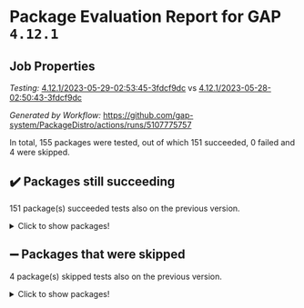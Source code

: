 # Package Evaluation Report for GAP `4.12.1`

## Job Properties

*Testing:* [4.12.1/2023-05-29-02:53:45-3fdcf9dc](https://github.com/gap-system/PackageDistro/blob/data/reports/4.12.1/2023-05-29-02:53:45-3fdcf9dc) vs [4.12.1/2023-05-28-02:50:43-3fdcf9dc](https://github.com/gap-system/PackageDistro/blob/data/reports/4.12.1/2023-05-28-02:50:43-3fdcf9dc)

*Generated by Workflow:* https://github.com/gap-system/PackageDistro/actions/runs/5107775757

In total, 155 packages were tested, out of which 151 succeeded, 0 failed and 4 were skipped.

## :heavy_check_mark: Packages still succeeding

151 package(s) succeeded tests also on the previous version.
<details><summary>Click to show packages!</summary>

- 4ti2interface 2023.02-04 [(success)](https://github.com/gap-system/PackageDistro/actions/runs/5107775757/jobs/9181165974)
- ace 5.6.2 [(success)](https://github.com/gap-system/PackageDistro/actions/runs/5107775757/jobs/9181166076)
- aclib 1.3.2 [(success)](https://github.com/gap-system/PackageDistro/actions/runs/5107775757/jobs/9181166148)
- agt 0.3.1 [(success)](https://github.com/gap-system/PackageDistro/actions/runs/5107775757/jobs/9181166212)
- alnuth 3.2.1 [(success)](https://github.com/gap-system/PackageDistro/actions/runs/5107775757/jobs/9181166285)
- anupq 3.3.0 [(success)](https://github.com/gap-system/PackageDistro/actions/runs/5107775757/jobs/9181166367)
- atlasrep 2.1.6 [(success)](https://github.com/gap-system/PackageDistro/actions/runs/5107775757/jobs/9181166451)
- autodoc 2022.10.20 [(success)](https://github.com/gap-system/PackageDistro/actions/runs/5107775757/jobs/9181166525)
- automata 1.15 [(success)](https://github.com/gap-system/PackageDistro/actions/runs/5107775757/jobs/9181166614)
- automgrp 1.3.2 [(success)](https://github.com/gap-system/PackageDistro/actions/runs/5107775757/jobs/9181166682)
- autpgrp 1.11 [(success)](https://github.com/gap-system/PackageDistro/actions/runs/5107775757/jobs/9181166777)
- cap 2023.05-12 [(success)](https://github.com/gap-system/PackageDistro/actions/runs/5107775757/jobs/9181166861)
- caratinterface 2.3.5 [(success)](https://github.com/gap-system/PackageDistro/actions/runs/5107775757/jobs/9181166935)
- cddinterface 2022.11.01 [(success)](https://github.com/gap-system/PackageDistro/actions/runs/5107775757/jobs/9181167020)
- circle 1.6.6 [(success)](https://github.com/gap-system/PackageDistro/actions/runs/5107775757/jobs/9181167126)
- classicpres 1.22 [(success)](https://github.com/gap-system/PackageDistro/actions/runs/5107775757/jobs/9181167238)
- cohomolo 1.6.11 [(success)](https://github.com/gap-system/PackageDistro/actions/runs/5107775757/jobs/9181167350)
- congruence 1.2.5 [(success)](https://github.com/gap-system/PackageDistro/actions/runs/5107775757/jobs/9181167445)
- corelg 1.56 [(success)](https://github.com/gap-system/PackageDistro/actions/runs/5107775757/jobs/9181167544)
- crime 1.6 [(success)](https://github.com/gap-system/PackageDistro/actions/runs/5107775757/jobs/9181167620)
- crisp 1.4.6 [(success)](https://github.com/gap-system/PackageDistro/actions/runs/5107775757/jobs/9181167708)
- crypting 0.10.4 [(success)](https://github.com/gap-system/PackageDistro/actions/runs/5107775757/jobs/9181167783)
- cryst 4.1.26 [(success)](https://github.com/gap-system/PackageDistro/actions/runs/5107775757/jobs/9181167880)
- crystcat 1.1.10 [(success)](https://github.com/gap-system/PackageDistro/actions/runs/5107775757/jobs/9181167977)
- ctbllib 1.3.6 [(success)](https://github.com/gap-system/PackageDistro/actions/runs/5107775757/jobs/9181168063)
- cubefree 1.19 [(success)](https://github.com/gap-system/PackageDistro/actions/runs/5107775757/jobs/9181168172)
- curlinterface 2.3.2 [(success)](https://github.com/gap-system/PackageDistro/actions/runs/5107775757/jobs/9181168266)
- cvec 2.8.1 [(success)](https://github.com/gap-system/PackageDistro/actions/runs/5107775757/jobs/9181168365)
- datastructures 0.3.0 [(success)](https://github.com/gap-system/PackageDistro/actions/runs/5107775757/jobs/9181168447)
- deepthought 1.0.6 [(success)](https://github.com/gap-system/PackageDistro/actions/runs/5107775757/jobs/9181168526)
- design 1.8 [(success)](https://github.com/gap-system/PackageDistro/actions/runs/5107775757/jobs/9181168600)
- difsets 2.3.1 [(success)](https://github.com/gap-system/PackageDistro/actions/runs/5107775757/jobs/9181168693)
- digraphs 1.6.2 [(success)](https://github.com/gap-system/PackageDistro/actions/runs/5107775757/jobs/9181168784)
- edim 1.3.7 [(success)](https://github.com/gap-system/PackageDistro/actions/runs/5107775757/jobs/9181168866)
- example 4.3.4 [(success)](https://github.com/gap-system/PackageDistro/actions/runs/5107775757/jobs/9181168959)
- examplesforhomalg 2023.02-04 [(success)](https://github.com/gap-system/PackageDistro/actions/runs/5107775757/jobs/9181169042)
- factint 1.6.3 [(success)](https://github.com/gap-system/PackageDistro/actions/runs/5107775757/jobs/9181169133)
- ferret 1.0.9 [(success)](https://github.com/gap-system/PackageDistro/actions/runs/5107775757/jobs/9181169225)
- fga 1.5.0 [(success)](https://github.com/gap-system/PackageDistro/actions/runs/5107775757/jobs/9181169305)
- fining 1.5.5 [(success)](https://github.com/gap-system/PackageDistro/actions/runs/5107775757/jobs/9181169384)
- float 1.0.3 [(success)](https://github.com/gap-system/PackageDistro/actions/runs/5107775757/jobs/9181169461)
- format 1.4.3 [(success)](https://github.com/gap-system/PackageDistro/actions/runs/5107775757/jobs/9181169548)
- forms 1.2.9 [(success)](https://github.com/gap-system/PackageDistro/actions/runs/5107775757/jobs/9181169637)
- fplsa 1.2.6 [(success)](https://github.com/gap-system/PackageDistro/actions/runs/5107775757/jobs/9181169742)
- fr 2.4.12 [(success)](https://github.com/gap-system/PackageDistro/actions/runs/5107775757/jobs/9181169827)
- francy 2.0.3 [(success)](https://github.com/gap-system/PackageDistro/actions/runs/5107775757/jobs/9181169922)
- fwtree 1.3 [(success)](https://github.com/gap-system/PackageDistro/actions/runs/5107775757/jobs/9181170018)
- gapdoc 1.6.6 [(success)](https://github.com/gap-system/PackageDistro/actions/runs/5107775757/jobs/9181170101)
- gauss 2023.02-04 [(success)](https://github.com/gap-system/PackageDistro/actions/runs/5107775757/jobs/9181170176)
- gaussforhomalg 2023.02-04 [(success)](https://github.com/gap-system/PackageDistro/actions/runs/5107775757/jobs/9181170255)
- gbnp 1.0.5 [(success)](https://github.com/gap-system/PackageDistro/actions/runs/5107775757/jobs/9181170321)
- generalizedmorphismsforcap 2023.03-01 [(success)](https://github.com/gap-system/PackageDistro/actions/runs/5107775757/jobs/9181170381)
- genss 1.6.8 [(success)](https://github.com/gap-system/PackageDistro/actions/runs/5107775757/jobs/9181170464)
- gradedmodules 2023.02-04 [(success)](https://github.com/gap-system/PackageDistro/actions/runs/5107775757/jobs/9181170532)
- gradedringforhomalg 2023.02-04 [(success)](https://github.com/gap-system/PackageDistro/actions/runs/5107775757/jobs/9181170605)
- grape 4.9.0 [(success)](https://github.com/gap-system/PackageDistro/actions/runs/5107775757/jobs/9181170662)
- groupoids 1.73 [(success)](https://github.com/gap-system/PackageDistro/actions/runs/5107775757/jobs/9181170731)
- grpconst 2.6.4 [(success)](https://github.com/gap-system/PackageDistro/actions/runs/5107775757/jobs/9181170808)
- guarana 0.96.3 [(success)](https://github.com/gap-system/PackageDistro/actions/runs/5107775757/jobs/9181170866)
- guava 3.18 [(success)](https://github.com/gap-system/PackageDistro/actions/runs/5107775757/jobs/9181170938)
- hap 1.56 [(success)](https://github.com/gap-system/PackageDistro/actions/runs/5107775757/jobs/9181171015)
- hapcryst 0.1.15 [(success)](https://github.com/gap-system/PackageDistro/actions/runs/5107775757/jobs/9181171081)
- hecke 1.5.3 [(success)](https://github.com/gap-system/PackageDistro/actions/runs/5107775757/jobs/9181171153)
- help 3.5 [(success)](https://github.com/gap-system/PackageDistro/actions/runs/5107775757/jobs/9181171220)
- homalg 2023.02-05 [(success)](https://github.com/gap-system/PackageDistro/actions/runs/5107775757/jobs/9181171278)
- homalgtocas 2023.02-04 [(success)](https://github.com/gap-system/PackageDistro/actions/runs/5107775757/jobs/9181171340)
- idrel 2.45 [(success)](https://github.com/gap-system/PackageDistro/actions/runs/5107775757/jobs/9181171407)
- images 1.3.1 [(success)](https://github.com/gap-system/PackageDistro/actions/runs/5107775757/jobs/9181171472)
- intpic 0.3.0 [(success)](https://github.com/gap-system/PackageDistro/actions/runs/5107775757/jobs/9181171547)
- io 4.8.1 [(success)](https://github.com/gap-system/PackageDistro/actions/runs/5107775757/jobs/9181171648)
- io_forhomalg 2023.02-04 [(success)](https://github.com/gap-system/PackageDistro/actions/runs/5107775757/jobs/9181171733)
- irredsol 1.4.4 [(success)](https://github.com/gap-system/PackageDistro/actions/runs/5107775757/jobs/9181171778)
- json 2.1.1 [(success)](https://github.com/gap-system/PackageDistro/actions/runs/5107775757/jobs/9181171828)
- jupyterkernel 1.5.0 [(success)](https://github.com/gap-system/PackageDistro/actions/runs/5107775757/jobs/9181171885)
- jupyterviz 1.5.6 [(success)](https://github.com/gap-system/PackageDistro/actions/runs/5107775757/jobs/9181171941)
- kan 1.35 [(success)](https://github.com/gap-system/PackageDistro/actions/runs/5107775757/jobs/9181172013)
- kbmag 1.5.11 [(success)](https://github.com/gap-system/PackageDistro/actions/runs/5107775757/jobs/9181172072)
- laguna 3.9.6 [(success)](https://github.com/gap-system/PackageDistro/actions/runs/5107775757/jobs/9181172120)
- liealgdb 2.2.1 [(success)](https://github.com/gap-system/PackageDistro/actions/runs/5107775757/jobs/9181172167)
- liepring 2.8 [(success)](https://github.com/gap-system/PackageDistro/actions/runs/5107775757/jobs/9181172209)
- liering 2.4.2 [(success)](https://github.com/gap-system/PackageDistro/actions/runs/5107775757/jobs/9181172253)
- linearalgebraforcap 2023.05-05 [(success)](https://github.com/gap-system/PackageDistro/actions/runs/5107775757/jobs/9181172303)
- localizeringforhomalg 2023.02-04 [(success)](https://github.com/gap-system/PackageDistro/actions/runs/5107775757/jobs/9181172348)
- loops 3.4.3 [(success)](https://github.com/gap-system/PackageDistro/actions/runs/5107775757/jobs/9181172392)
- lpres 1.0.3 [(success)](https://github.com/gap-system/PackageDistro/actions/runs/5107775757/jobs/9181172441)
- majoranaalgebras 1.5.1 [(success)](https://github.com/gap-system/PackageDistro/actions/runs/5107775757/jobs/9181172502)
- mapclass 1.4.6 [(success)](https://github.com/gap-system/PackageDistro/actions/runs/5107775757/jobs/9181172568)
- matgrp 0.70 [(success)](https://github.com/gap-system/PackageDistro/actions/runs/5107775757/jobs/9181172625)
- matricesforhomalg 2023.02-04 [(success)](https://github.com/gap-system/PackageDistro/actions/runs/5107775757/jobs/9181172702)
- modisom 2.5.4 [(success)](https://github.com/gap-system/PackageDistro/actions/runs/5107775757/jobs/9181172767)
- modulepresentationsforcap 2023.05-01 [(success)](https://github.com/gap-system/PackageDistro/actions/runs/5107775757/jobs/9181172833)
- modules 2023.02-04 [(success)](https://github.com/gap-system/PackageDistro/actions/runs/5107775757/jobs/9181172891)
- monoidalcategories 2023.05-03 [(success)](https://github.com/gap-system/PackageDistro/actions/runs/5107775757/jobs/9181172956)
- nconvex 2022.09-01 [(success)](https://github.com/gap-system/PackageDistro/actions/runs/5107775757/jobs/9181173007)
- nilmat 1.4.2 [(success)](https://github.com/gap-system/PackageDistro/actions/runs/5107775757/jobs/9181173066)
- nock 1.5 [(success)](https://github.com/gap-system/PackageDistro/actions/runs/5107775757/jobs/9181173133)
- normalizinterface 1.3.6 [(success)](https://github.com/gap-system/PackageDistro/actions/runs/5107775757/jobs/9181173202)
- nq 2.5.10 [(success)](https://github.com/gap-system/PackageDistro/actions/runs/5107775757/jobs/9181173273)
- numericalsgps 1.3.1 [(success)](https://github.com/gap-system/PackageDistro/actions/runs/5107775757/jobs/9181173333)
- openmath 11.5.3 [(success)](https://github.com/gap-system/PackageDistro/actions/runs/5107775757/jobs/9181173415)
- orb 4.9.0 [(success)](https://github.com/gap-system/PackageDistro/actions/runs/5107775757/jobs/9181173477)
- packagemanager 1.4.1 [(success)](https://github.com/gap-system/PackageDistro/actions/runs/5107775757/jobs/9181173549)
- patternclass 2.4.3 [(success)](https://github.com/gap-system/PackageDistro/actions/runs/5107775757/jobs/9181173621)
- permut 2.0.4 [(success)](https://github.com/gap-system/PackageDistro/actions/runs/5107775757/jobs/9181173690)
- polenta 1.3.10 [(success)](https://github.com/gap-system/PackageDistro/actions/runs/5107775757/jobs/9181173747)
- polymaking 0.8.6 [(success)](https://github.com/gap-system/PackageDistro/actions/runs/5107775757/jobs/9181173828)
- primgrp 3.4.4 [(success)](https://github.com/gap-system/PackageDistro/actions/runs/5107775757/jobs/9181173893)
- profiling 2.5.2 [(success)](https://github.com/gap-system/PackageDistro/actions/runs/5107775757/jobs/9181173953)
- qpa 1.34 [(success)](https://github.com/gap-system/PackageDistro/actions/runs/5107775757/jobs/9181174018)
- quagroup 1.8.3 [(success)](https://github.com/gap-system/PackageDistro/actions/runs/5107775757/jobs/9181174094)
- radiroot 2.9 [(success)](https://github.com/gap-system/PackageDistro/actions/runs/5107775757/jobs/9181174165)
- rcwa 4.7.1 [(success)](https://github.com/gap-system/PackageDistro/actions/runs/5107775757/jobs/9181174246)
- rds 1.8 [(success)](https://github.com/gap-system/PackageDistro/actions/runs/5107775757/jobs/9181174332)
- recog 1.4.2 [(success)](https://github.com/gap-system/PackageDistro/actions/runs/5107775757/jobs/9181174425)
- repndecomp 1.3.0 [(success)](https://github.com/gap-system/PackageDistro/actions/runs/5107775757/jobs/9181174525)
- repsn 3.1.1 [(success)](https://github.com/gap-system/PackageDistro/actions/runs/5107775757/jobs/9181174634)
- resclasses 4.7.3 [(success)](https://github.com/gap-system/PackageDistro/actions/runs/5107775757/jobs/9181174756)
- ringsforhomalg 2023.02-05 [(success)](https://github.com/gap-system/PackageDistro/actions/runs/5107775757/jobs/9181174851)
- sco 2023.02-04 [(success)](https://github.com/gap-system/PackageDistro/actions/runs/5107775757/jobs/9181174957)
- scscp 2.4.1 [(success)](https://github.com/gap-system/PackageDistro/actions/runs/5107775757/jobs/9181175038)
- semigroups 5.2.1 [(success)](https://github.com/gap-system/PackageDistro/actions/runs/5107775757/jobs/9181175120)
- sglppow 2.3 [(success)](https://github.com/gap-system/PackageDistro/actions/runs/5107775757/jobs/9181175232)
- sgpviz 0.999.5 [(success)](https://github.com/gap-system/PackageDistro/actions/runs/5107775757/jobs/9181175361)
- simpcomp 2.1.14 [(success)](https://github.com/gap-system/PackageDistro/actions/runs/5107775757/jobs/9181175444)
- singular 2023.02.09 [(success)](https://github.com/gap-system/PackageDistro/actions/runs/5107775757/jobs/9181175519)
- sl2reps 1.1 [(success)](https://github.com/gap-system/PackageDistro/actions/runs/5107775757/jobs/9181175616)
- sla 1.5.3 [(success)](https://github.com/gap-system/PackageDistro/actions/runs/5107775757/jobs/9181175695)
- smallgrp 1.5.3 [(success)](https://github.com/gap-system/PackageDistro/actions/runs/5107775757/jobs/9181175781)
- smallsemi 0.6.13 [(success)](https://github.com/gap-system/PackageDistro/actions/runs/5107775757/jobs/9181175863)
- sonata 2.9.6 [(success)](https://github.com/gap-system/PackageDistro/actions/runs/5107775757/jobs/9181175945)
- sophus 1.27 [(success)](https://github.com/gap-system/PackageDistro/actions/runs/5107775757/jobs/9181176037)
- spinsym 1.5.2 [(success)](https://github.com/gap-system/PackageDistro/actions/runs/5107775757/jobs/9181176161)
- standardff 0.9.4 [(success)](https://github.com/gap-system/PackageDistro/actions/runs/5107775757/jobs/9181176246)
- symbcompcc 1.3.2 [(success)](https://github.com/gap-system/PackageDistro/actions/runs/5107775757/jobs/9181176343)
- thelma 1.3 [(success)](https://github.com/gap-system/PackageDistro/actions/runs/5107775757/jobs/9181176430)
- tomlib 1.2.9 [(success)](https://github.com/gap-system/PackageDistro/actions/runs/5107775757/jobs/9181176524)
- toolsforhomalg 2023.05-01 [(success)](https://github.com/gap-system/PackageDistro/actions/runs/5107775757/jobs/9181176609)
- toric 1.9.5 [(success)](https://github.com/gap-system/PackageDistro/actions/runs/5107775757/jobs/9181176700)
- toricvarieties 2022.07.13 [(success)](https://github.com/gap-system/PackageDistro/actions/runs/5107775757/jobs/9181176800)
- transgrp 3.6.4 [(success)](https://github.com/gap-system/PackageDistro/actions/runs/5107775757/jobs/9181176859)
- ugaly 4.0.3 [(success)](https://github.com/gap-system/PackageDistro/actions/runs/5107775757/jobs/9181176945)
- unipot 1.5 [(success)](https://github.com/gap-system/PackageDistro/actions/runs/5107775757/jobs/9181177037)
- unitlib 4.2.0 [(success)](https://github.com/gap-system/PackageDistro/actions/runs/5107775757/jobs/9181177107)
- utils 0.82 [(success)](https://github.com/gap-system/PackageDistro/actions/runs/5107775757/jobs/9181177196)
- uuid 0.7 [(success)](https://github.com/gap-system/PackageDistro/actions/runs/5107775757/jobs/9181177303)
- walrus 0.9991 [(success)](https://github.com/gap-system/PackageDistro/actions/runs/5107775757/jobs/9181177408)
- wedderga 4.10.4 [(success)](https://github.com/gap-system/PackageDistro/actions/runs/5107775757/jobs/9181177504)
- xmod 2.91 [(success)](https://github.com/gap-system/PackageDistro/actions/runs/5107775757/jobs/9181177586)
- xmodalg 1.23 [(success)](https://github.com/gap-system/PackageDistro/actions/runs/5107775757/jobs/9181177675)
- yangbaxter 0.10.3 [(success)](https://github.com/gap-system/PackageDistro/actions/runs/5107775757/jobs/9181177749)
- zeromqinterface 0.14 [(success)](https://github.com/gap-system/PackageDistro/actions/runs/5107775757/jobs/9181177882)
</details>

## :heavy_minus_sign: Packages that were skipped

4 package(s) skipped tests also on the previous version.
<details><summary>Click to show packages!</summary>

- browse 1.8.21 [(skipped)](https://github.com/gap-system/PackageDistro/actions/runs/5107775757/jobs/9180980095)
- itc 1.5.1 [(skipped)](https://github.com/gap-system/PackageDistro/actions/runs/5107775757/jobs/9180980095)
- polycyclic 2.16 [(skipped)](https://github.com/gap-system/PackageDistro/actions/runs/5107775757/jobs/9180980095)
- xgap 4.31 [(skipped)](https://github.com/gap-system/PackageDistro/actions/runs/5107775757/jobs/9180980095)
</details>

